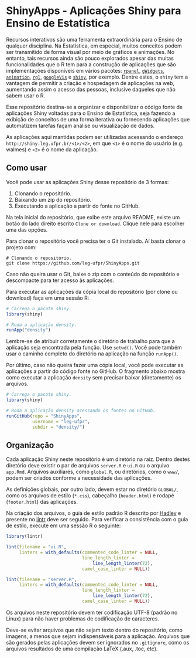 # ShinyApps - Aplicações Shiny para Ensino de Estatística

Recursos interativos são uma ferramenta extraordinária para o Ensino de
qualquer disciplina. Na Estatística, em especial, muitos conceitos podem
ser transmitido de forma visual por meio de gráficos e animações. No
entanto, tais recursos ainda são pouco explorados apesar das muitas
funcionalidades que o R tem para a construção de aplicações que são
implementações disponíveis em vários pacotes: [`rpanel`], [`gWidgets`],
[`animation`], [`rgl`], [`googleVis`] e [`shiny`], por exemplo. Dentre
estes, o `shiny` tem a vantagem de permitir a criação e hospedagem de
aplicações na web, aumentando assim o acesso das pessoas, inclusive
daqueles que não sabem usar o R.

Esse repositório destina-se a organizar e disponibilizar o código fonte
de aplicações Shiny voltadas para o Ensino de Estatística, seja fazendo
a exibição de conceitos de uma forma iterativa ou fornecendo aplicações
que automatizem tarefas façam análise ou visualização de dados.

As aplicações aqui mantidas podem ser utilizadas acessando o endereço
`http://shiny.leg.ufpr.br/<1>/<2>`, em que `<1>` é o nome do usuário
(e.g. walmes) e `<2>` é o nome da aplicação.

<!-- TODO: Criar um usuário geral na servidora do Shiny. -->

## Como usar

Você pode usar as aplicações Shiny desse repositório de 3 formas:

  1. Clonando o repositório.
  2. Baixando um zip do repositório.
  3. Executando a aplicação a partir do fonte no GitHub.

Na tela inicial do repositório, que exibe este arquivo README, existe um
botão do lado direito escrito `Clone or download`. Clique nele para
escolher uma das opções.

Para clonar o repositório você precisa ter o Git instalado. Aí basta
clonar o projeto com:

```
# Clonando o repositório.
git clone https://github.com/leg-ufpr/ShinyApps.git
```

Caso não queira usar o Git, baixe o zip com o conteúdo do repositório e
descompacte para ter acesso às aplicações.

Para executar as aplicações da cópia local do repositório (por clone ou
download) faça em uma sessão R:

```r
# Carrega o pacote shiny.
library(shiny)

# Roda a aplicação density.
runApp("density")
```

Lembre-se de atribuir corretamente o diretório de trabalho para que a
aplicação seja encontrada pela função. Use `setwd()`. Você pode também
usar o caminho completo do diretório na aplicação na função `runApp()`.

Por último, caso não queira fazer uma cópia local, você pode executar as
aplicações a partir do código fonte no GitHub. O fragmento abaixo mostra
como executar a aplicação `density` sem precisar baixar (diretamente) os
arquivos.

```r
# Carrega o pacote shiny.
library(shiny)

# Roda a aplicação density acessando os fontes no GitHub.
runGitHub(repo = "ShinyApps",
          username = "leg-ufpr",
          subdir = "density/")
```

## Organização

Cada aplicação Shiny neste repositório é um diretório na raiz. Dentro
destes diretório deve existir o par de arquivos `server.R` e `ui.R` ou o
arquivo `app.Rmd`. Arquivos auxiliares, como `global.R`, ou diretórios,
como o `www/`, podem ser criados conforme a necessidade das aplicações.

As definições globais, por outro lado, devem estar no diretório
`GLOBAL/`, como os arquivos de estilo (`*.css`), cabeçalho
(`header.html`) e rodapé (`footer.html`) das aplicações.

Na criação dos arquivos, o guia de estilo padrão R descrito por
[Hadley](http://adv-r.had.co.nz/Style.html) e presente no
[lintr](https://github.com/jimhester/lintr) deve ser seguido. Para
verificar a consistência com o guia de estilo, execute em uma sessão R o
seguinte:

```r
library(lintr)

lint(filename = "ui.R",
     linters = with_defaults(commented_code_linter = NULL,
                             line_length_linter =
                                 line_length_linter(72),
                             camel_case_linter = NULL))

lint(filename = "server.R",
     linters = with_defaults(commented_code_linter = NULL,
                             line_length_linter =
                                 line_length_linter(72),
                             camel_case_linter = NULL))
```

Os arquivos neste repositório devem ter codificação UTF-8 (padrão no
Linux) para não haver problemas de codificação de caracteres.

Deve-se evitar arquivos que não sejam texto dentro do repositório, como
imagens, a menos que sejam indispensáveis para a aplicação. Arquivos que
são gerados pelas aplicações devem ser ignorados no `.gitignore`, como
os arquivos resultados de uma compilação LaTeX (.aux, .toc, etc).

<!------------------------------------------- -->

[`rpanel`]: https://cran.r-project.org/web/packages/rpanel/index.html
[`gWidgets`]: https://cran.r-project.org/web/packages/gWidgets/index.html
[`rgl`]: https://cran.r-project.org/web/packages/rgl/index.html
[`animation`]: https://cran.r-project.org/web/packages/animation/index.html
[`googleVis`]: https://cran.r-project.org/web/packages/googleVis/index.html
[`shiny`]: https://cran.r-project.org/web/packages/shiny/index.html
